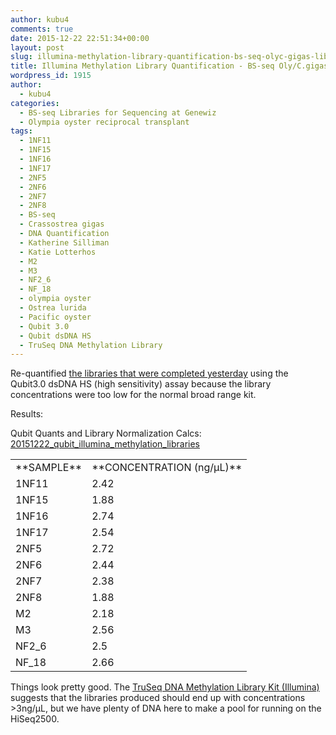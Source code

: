 ```yaml
---
author: kubu4
comments: true
date: 2015-12-22 22:51:34+00:00
layout: post
slug: illumina-methylation-library-quantification-bs-seq-olyc-gigas-libraries
title: Illumina Methylation Library Quantification - BS-seq Oly/C.gigas Libraries
wordpress_id: 1915
author:
  - kubu4
categories:
  - BS-seq Libraries for Sequencing at Genewiz
  - Olympia oyster reciprocal transplant
tags:
  - 1NF11
  - 1NF15
  - 1NF16
  - 1NF17
  - 2NF5
  - 2NF6
  - 2NF7
  - 2NF8
  - BS-seq
  - Crassostrea gigas
  - DNA Quantification
  - Katherine Silliman
  - Katie Lotterhos
  - M2
  - M3
  - NF2_6
  - NF_18
  - olympia oyster
  - Ostrea lurida
  - Pacific oyster
  - Qubit 3.0
  - Qubit dsDNA HS
  - TruSeq DNA Methylation Library
---
```


Re-quantified [the libraries that were completed yesterday](2015/12/21/illumina-methylation-library-construction-olyc-gigas-bisulfite-treated-dna.html) using the Qubit3.0 dsDNA HS (high sensitivity) assay because the library concentrations were too low for the normal broad range kit.

Results:

Qubit Quants and Library Normalization Calcs: [20151222_qubit_illumina_methylation_libraries](httpss://docs.google.com/spreadsheets/d/1bfIDqNPOxnShlP3Esl0D0pDOSXc5Yn6Ar4RQVS3RJLo/edit?usp=sharing)

<table cellpadding="0" cellspacing="0" border="0" dir="ltr" > 
<tbody >
<tr >

<td data-sheets-value="[null,2,"Test Name"]" >**SAMPLE**
</td>

<td data-sheets-value="[null,2,"Original sample conc."]" >**CONCENTRATION (ng/μL)**
</td>
</tr>
<tr >

<td data-sheets-value="[null,2,"1NF11"]" >1NF11
</td>

<td data-sheets-value="[null,3,null,2.42]" >2.42
</td>
</tr>
<tr >

<td data-sheets-value="[null,2,"1NF15"]" >1NF15
</td>

<td data-sheets-value="[null,3,null,1.88]" >1.88
</td>
</tr>
<tr >

<td data-sheets-value="[null,2,"1NF16"]" >1NF16
</td>

<td data-sheets-value="[null,3,null,2.74]" >2.74
</td>
</tr>
<tr >

<td data-sheets-value="[null,2,"1NF17"]" >1NF17
</td>

<td data-sheets-value="[null,3,null,2.54]" >2.54
</td>
</tr>
<tr >

<td data-sheets-value="[null,2,"2NF5"]" >2NF5
</td>

<td data-sheets-value="[null,3,null,2.72]" >2.72
</td>
</tr>
<tr >

<td data-sheets-value="[null,2,"2NF6"]" >2NF6
</td>

<td data-sheets-value="[null,3,null,2.44]" >2.44
</td>
</tr>
<tr >

<td data-sheets-value="[null,2,"2NF7"]" >2NF7
</td>

<td data-sheets-value="[null,3,null,2.38]" >2.38
</td>
</tr>
<tr >

<td data-sheets-value="[null,2,"2NF8"]" >2NF8
</td>

<td data-sheets-value="[null,3,null,1.88]" >1.88
</td>
</tr>
<tr >

<td data-sheets-value="[null,2,"M2"]" >M2
</td>

<td data-sheets-value="[null,3,null,2.18]" >2.18
</td>
</tr>
<tr >

<td data-sheets-value="[null,2,"M3"]" >M3
</td>

<td data-sheets-value="[null,3,null,2.56]" >2.56
</td>
</tr>
<tr >

<td data-sheets-value="[null,2,"NF2_6"]" >NF2_6
</td>

<td data-sheets-value="[null,3,null,2.5]" >2.5
</td>
</tr>
<tr >

<td data-sheets-value="[null,2,"NF_18"]" >NF_18
</td>

<td data-sheets-value="[null,3,null,2.66]" >2.66
</td>
</tr>
</tbody>
</table>



Things look pretty good. The [TruSeq DNA Methylation Library Kit (Illumina)](httpss://github.com/sr320/LabDocs/blob/master/protocols/Commercial_Protocols/Illumina_truseq-dna-methylation-library-prep-guide-15066014-a.pdf) suggests that the libraries produced should end up with concentrations >3ng/μL, but we have plenty of DNA here to make a pool for running on the HiSeq2500.

